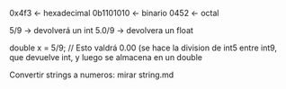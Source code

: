 0x4f3 <- hexadecimal
0b1101010 <- binario
0452 <- octal


5/9 -> devolverá un int
5.0/9 -> devolvera un float

double x = 5/9;
// Esto valdrá 0.00 (se hace la division de int5 entre int9, que devuelve int, y luego se almacena en un double


Convertir strings a numeros: mirar string.md
